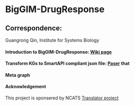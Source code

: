 # BigGIM-DrugResponse
## Correspondence: 
Guangrong Qin, Institute for Systems Biology

#### Introduction to BigGIM-DrugResponse: [Wiki page](https://github.com/NCATSTranslator/Translator-All/wiki/Big-GIM-II:-Drug-Response-KP)


####  Transform KGs to SmartAPI compliant json file: [Paser](https://github.com/gloriachin/BigGIM_Parser) that


#### Meta graph 


#### Acknowledgement
This project is sponsered by NCATS [Translator project](https://github.com/NCATSTranslator)



